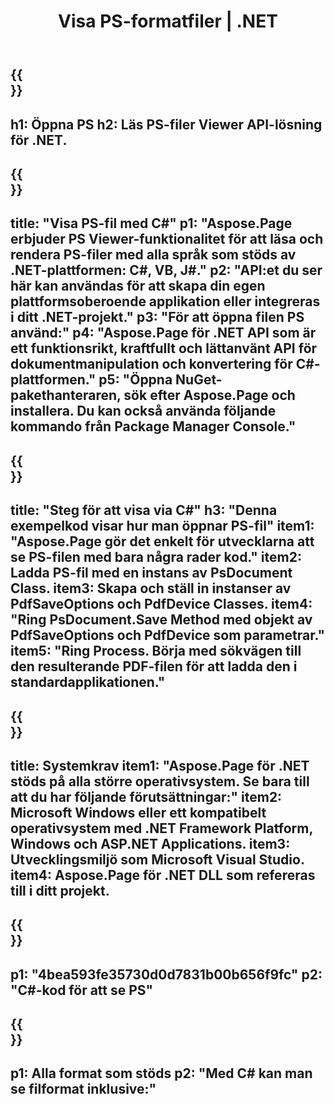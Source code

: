 ﻿---
translation: true
template: /_templates/_viewer-child-net.md
title: Visa PS-formatfiler | .NET
url: /net/viewer/ps/
description: Öppna för att visa PS-filer. C#-källkod för att ladda, rendera och visa PS-dokument på .NET Framework Platform, Windows och ASP.NET Applications.
informat: PS
otherformats: XPS EPS
---

{{<section banner>}}
---
h1: Öppna PS
h2: Läs PS-filer Viewer API-lösning för .NET.
---

{{<section overview>}}
---
title: "Visa PS-fil med C#"
p1: "Aspose.Page erbjuder PS Viewer-funktionalitet för att läsa och rendera PS-filer med alla språk som stöds av .NET-plattformen: C#, VB, J#."
p2: "API:et du ser här kan användas för att skapa din egen plattformsoberoende applikation eller integreras i ditt .NET-projekt."
p3: "För att öppna filen PS använd:"
p4: "Aspose.Page för .NET API som är ett funktionsrikt, kraftfullt och lättanvänt API för dokumentmanipulation och konvertering för C#-plattformen."
p5: "Öppna NuGet-pakethanteraren, sök efter Aspose.Page och installera. Du kan också använda följande kommando från Package Manager Console."
---

{{<section feature1>}}
---
title: "Steg för att visa via C#"
h3: "Denna exempelkod visar hur man öppnar PS-fil"
item1: "Aspose.Page gör det enkelt för utvecklarna att se PS-filen med bara några rader kod."
item2: Ladda PS-fil med en instans av PsDocument Class.
item3: Skapa och ställ in instanser av PdfSaveOptions och PdfDevice Classes.
item4: "Ring PsDocument.Save Method med objekt av PdfSaveOptions och PdfDevice som parametrar."
item5: "Ring Process. Börja med sökvägen till den resulterande PDF-filen för att ladda den i standardapplikationen."
---

{{<section feature2>}}
---
title: Systemkrav
item1: "Aspose.Page för .NET stöds på alla större operativsystem. Se bara till att du har följande förutsättningar:"
item2: Microsoft Windows eller ett kompatibelt operativsystem med .NET Framework Platform, Windows och ASP.NET Applications.
item3: Utvecklingsmiljö som Microsoft Visual Studio.
item4: Aspose.Page för .NET DLL som refereras till i ditt projekt.
---

{{<section gist>}}
---
p1: "4bea593fe35730d0d7831b00b656f9fc"
p2: "C#-kod för att se PS"
---

{{<section otherformats>}}
---
p1: Alla format som stöds
p2: "Med C# kan man se filformat inklusive:"
---

